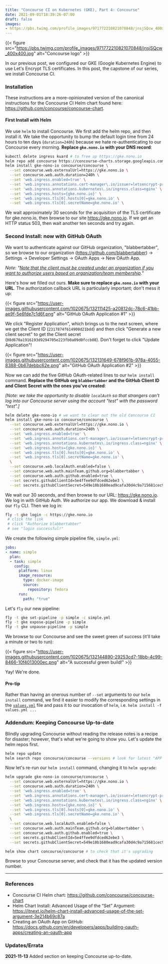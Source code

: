 ```yaml
---
title: "Concourse CI on Kubernetes (GKE), Part 4: Concourse"
date: 2021-09-01T18:39:26-07:00
draft: false
images:
- https://pbs.twimg.com/profile_images/971772210821070848/jnsjSQcw_400x400.jpg
---
```


{{< figure src="https://pbs.twimg.com/profile_images/971772210821070848/jnsjSQcw_400x400.jpg" alt="Concourse logo" >}}

In our previous post, we configured our GKE (Google Kubernetes Engine) to
use Let's Encrypt TLS certificates. In this post, the capstone of our series, we
install Concourse CI.

### Installation

These instructions are a more-opinionated version of the canonical instructions
for the Concourse CI Helm chart found here:
<https://github.com/concourse/concourse-chart>.

#### First Install with Helm

We use `helm` to install Concourse. We first add the helm repo, and then install
it. We take the opportunity to bump the default login time from 24 hours to ten
days (`duration=240h`) because we hate re-authenticating to our Concourse every
morning.  **Replace `gke.nono.io` with your DNS record**:

```bash
kubectl delete ingress kuard # to free up https://gke.nono.io
helm repo add concourse https://concourse-charts.storage.googleapis.com/
helm install gke-nono-io concourse/concourse \
  --set concourse.web.externalUrl=https://gke.nono.io \
  --set concourse.web.auth.duration=240h \
  --set 'web.ingress.enabled=true' \
  --set 'web.ingress.annotations.cert-manager\.io/issuer=letsencrypt-prod' \
  --set 'web.ingress.annotations.kubernetes\.io/ingress.class=nginx' \
  --set 'web.ingress.hosts={gke.nono.io}' \
  --set 'web.ingress.tls[0].hosts[0]=gke.nono.io' \
  --set 'web.ingress.tls[0].secretName=gke.nono.io' \

```

We wait approximately 30 seconds for the acquisition of the TLS certificate for
gke.nono.io, then browse to our site <https://gke.nono.io>. If we get an HTTP
status 503, then wait another ten seconds and try again.

### Second Install: now with GitHub OAuth

We want to authenticate against our GitHub organization, "blabbertabber", so we
browse to our organization (<https://github.com/blabbertabber>) → Settings →
Developer Settings → OAuth Apps → New OAuth App.

_Note: "[Note that the client must be created under an organization if you want
to authorize users based on organization/team
membership](https://concourse-ci.org/github-auth.html)."_

Here's how we filled out ours. **Make sure to replace `gke.nono.io` with your
URL**. The authorization callback URL is particularly important; don't mess it
up:

{{< figure src="https://user-images.githubusercontent.com/1020675/132111425-a20812dc-78c6-41bb-ae9f-5e6fde7c1d6f.png" alt="GitHub OAuth Application #1" >}}

We click "Register Application", which brings us to the next screen, where we
get the Client ID (`2317874f614900d21bdd`) and then click "Generate a new client
secret" to get the Client secret (`08d670a1916193d9294705e223fb0a09d0fccb08`).
Don't forget to click "Update Application"!

{{< figure src="https://user-images.githubusercontent.com/1020675/132131649-678f961b-978a-4055-8388-0b67debbc62e.png" alt="GitHub OAuth Application #2" >}}

Now we can add the five GitHub OAuth-related lines to our `helm install`
command. **Replace the GitHub org `blabbertabber` and the GitHub Client ID and
Client Secret with the ones you've created**:

_[Note: we take the opportunity to disable `localAuth` so that strangers can't
log into our Concourse server using the account "test" with the password
"test".]_

```bash
helm delete gke-nono-io # we want to clear out the old Concourse CI
helm install gke-nono-io concourse/concourse \
  --set concourse.web.externalUrl=https://gke.nono.io \
  --set concourse.web.auth.duration=240h \
  --set 'web.ingress.enabled=true' \
  --set 'web.ingress.annotations.cert-manager\.io/issuer=letsencrypt-prod' \
  --set 'web.ingress.annotations.kubernetes\.io/ingress.class=nginx' \
  --set 'web.ingress.hosts={gke.nono.io}' \
  --set 'web.ingress.tls[0].hosts[0]=gke.nono.io' \
  --set 'web.ingress.tls[0].secretName=gke.nono.io' \
  \
  --set concourse.web.localAuth.enabled=false \
  --set concourse.web.auth.mainTeam.github.org=blabbertabber \
  --set concourse.web.auth.github.enabled=true \
  --set secrets.githubClientId=5e4ffee9dfdced62ebe3 \
  --set secrets.githubClientSecret=549e10b1680ead9cafa30d4c9a715681cec9b074 \

```

We wait our 30 seconds, and then browse to our URL: <https://gke.nono.io>. We
log in with GitHub Auth. We authorize our app. We download & install our `fly`
CLI. Then we log in:

```bash
fly -t gke login -c https://gke.nono.io
 # click the link
 # click "Authorize blabbertabber"
 # see "login successful!"
```

We create the following simple pipeline file, `simple.yml`:

```yaml
jobs:
- name: simple
  plan:
  - task: simple
    config:
      platform: linux
      image_resource:
        type: docker-image
        source:
          repository: fedora
      run:
        path: "true"
```

Let's `fly` our new pipeline:

```bash
fly -t gke set-pipeline -p simple -c simple.yml
fly -t gke expose-pipeline -p simple
fly -t gke unpause-pipeline -p simple
```

We browse to our Concourse and see the sweet green of success (it'll take a
minute or two to run):

{{< figure src="https://user-images.githubusercontent.com/1020675/132144890-29253cd7-18bb-4c99-8466-10f4013000ec.png" alt="A successful green build!" >}}

Yay! We're done.

#### Pro-tip

Rather than having an onerous number of `--set` arguments to our `helm install`
command, we find it easier to modify the corresponding settings in the
[`values.yml`](https://github.com/concourse/concourse-chart/blob/master/values.yaml)
file and pass it to our invocation of `helm`, i.e. `helm install -f values.yml
...`

### Addendum: Keeping Concourse Up-to-date

Blindly upgrading Concourse without reading the release notes is a recipe for
disaster; however, that's what we're going to show you. Let's update the helm
repos first.

```bash
helm repo update
helm search repo concourse/concourse --versions # look for latest "APP VERSION"
```

Now let's re-run our `helm install` command, changing it to `helm upgrade`:

```bash
helm upgrade gke-nono-io concourse/concourse \
  --set concourse.web.externalUrl=https://gke.nono.io \
  --set concourse.web.auth.duration=240h \
  --set 'web.ingress.enabled=true' \
  --set 'web.ingress.annotations.cert-manager\.io/issuer=letsencrypt-prod' \
  --set 'web.ingress.annotations.kubernetes\.io/ingress.class=nginx' \
  --set 'web.ingress.hosts={gke.nono.io}' \
  --set 'web.ingress.tls[0].hosts[0]=gke.nono.io' \
  --set 'web.ingress.tls[0].secretName=gke.nono.io' \
  \
  --set concourse.web.localAuth.enabled=false \
  --set concourse.web.auth.mainTeam.github.org=blabbertabber \
  --set concourse.web.auth.github.enabled=true \
  --set secrets.githubClientId=5e4ffee9dfdced62ebe3 \
  --set secrets.githubClientSecret=549e10b1680ead9cafa30d4c9a715681cec9b074 \

helm show chart concourse/concourse # to check that it's upgrading
```

Browse to your Concourse server, and check that it has the updated version
number.

---

### References

- Concourse CI Helm chart: <https://github.com/concourse/concourse-chart>
- Helm Chart Install: Advanced Usage of the “Set” Argument: <https://itnext.io/helm-chart-install-advanced-usage-of-the-set-argument-3e214b69c87a>
- Creating an OAuth App on GitHub:
  <https://docs.github.com/en/developers/apps/building-oauth-apps/creating-an-oauth-app>

### Updates/Errata

**2021-11-13** Added section on keeping Concourse up-to-date.
